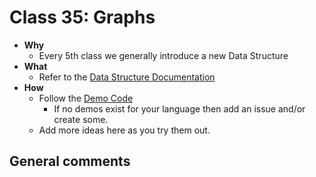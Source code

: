 # Class 35: Graphs

- **Why**
    - Every 5th class we generally introduce a new Data Structure
- **What**
    - Refer to the [Data Structure Documentation](./resources/graphs.md)
- **How**
    - Follow the [Demo Code](./demos)
        - If no demos exist for your language then add an issue and/or create some.
    - Add more ideas here as you try them out.

## General comments

